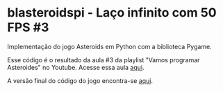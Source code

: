# blasteroidspi - Laço infinito com 50 FPS #3
Implementação do jogo Asteroids em Python com a biblioteca Pygame.

Esse código é o resultado da aula #3 da playlist "Vamos programar Asteroides" no Youtube. Acesse essa aula [aqui](https://youtu.be/n2wgVq7E9To).

A versão final do código do jogo encontra-se [aqui](https://github.com/camargo-advanced/blasteroidspi).
